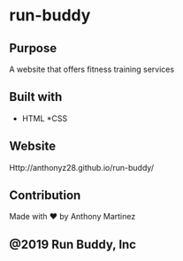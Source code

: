 # run-buddy

## Purpose
A website that offers fitness training services

## Built with 
* HTML
*CSS

## Website
Http://anthonyz28.github.io/run-buddy/

## Contribution
Made with ❤️ by Anthony Martinez

## @2019 Run Buddy, Inc
